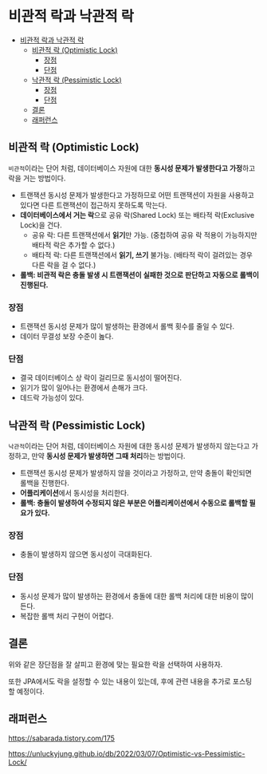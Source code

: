 # 비관적 락과 낙관적 락

- [비관적 락과 낙관적 락](#비관적-락과-낙관적-락)
  - [비관적 락 (Optimistic Lock)](#비관적-락-optimistic-lock)
    - [장점](#장점)
    - [단점](#단점)
  - [낙관적 락 (Pessimistic Lock)](#낙관적-락-pessimistic-lock)
    - [장점](#장점-1)
    - [단점](#단점-1)
  - [결론](#결론)
  - [래퍼런스](#래퍼런스)

## 비관적 락 (Optimistic Lock)

`비관적`이라는 단어 처럼, 데이터베이스 자원에 대한 **동시성 문제가 발생한다고 가정**하고 락을 거는 방법이다.

- 트랜잭션 동시성 문제가 발생한다고 가정하므로 어떤 트랜잭션이 자원을 사용하고 있다면 다른 트랜잭션이 접근하지 못하도록 막는다.
- **데이터베이스에서 거는 락**으로 공유 락(Shared Lock) 또는 배타적 락(Exclusive Lock)을 건다.
  - 공유 락: 다른 트랜잭션에서 **읽기**만 가능. (중첩하여 공유 락 적용이 가능하지만 배타적 락은 추가할 수 없다.)
  - 배타적 락: 다른 트랜잭션에서 **읽기, 쓰기** 불가능. (배타적 락이 걸려있는 경우 다른 락을 걸 수 없다.)
- **롤백: 비관적 락은 충돌 발생 시 트랜잭션이 실패한 것으로 판단하고 자동으로 롤백이 진행된다.**

### 장점

- 트랜잭션 동시성 문제가 많이 발생하는 환경에서 롤백 횟수를 줄일 수 있다.
- 데이터 무결성 보장 수준이 놆다.

### 단점

- 결국 데이터베이스 상 락이 걸리므로 동시성이 떨어진다.
- 읽기가 많이 일어나는 환경에서 손해가 크다.
- 데드락 가능성이 있다.

## 낙관적 락 (Pessimistic Lock)

`낙관적`이라는 단어 처럼, 데이터베이스 자원에 대한 동시성 문제가 발생하지 않는다고 가정하고, 만약 **동시성 문제가 발생하면 그때 처리**하는 방법이다.

- 트랜잭션 동시성 문제가 발생하지 않을 것이라고 가정하고, 만약 충돌이 확인되면 롤백을 진행한다.
- **어플리케이션**에서 동시성을 처리한다.
- **롤백: 충돌이 발생하여 수정되지 않은 부분은 어플리케이션에서 수동으로 롤백할 필요가 있다.**

### 장점

- 충돌이 발생하지 않으면 동시성이 극대화된다.

### 단점

- 동시성 문제가 많이 발생하는 환경에서 충돌에 대한 롤백 처리에 대한 비용이 많이 든다.
- 복잡한 롤백 처리 구현이 어렵다.

## 결론

위와 같은 장단점을 잘 살피고 환경에 맞는 필요한 락을 선택하여 사용하자.

또한 JPA에서도 락을 설정할 수 있는 내용이 있는데, 후에 관련 내용을 추가로 포스팅 할 예정이다.

## 래퍼런스

https://sabarada.tistory.com/175

https://unluckyjung.github.io/db/2022/03/07/Optimistic-vs-Pessimistic-Lock/
